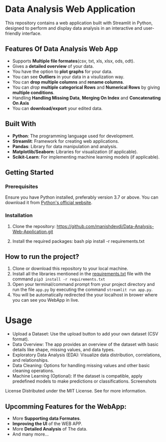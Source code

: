 # Data Analysis Web Application

This repository contains a web application built with Streamlit in Python, designed to perform and display data analysis in an interactive and user-friendly interface.

## Features Of Data Analysis Web App
- Supports **Multiple file formates**(csv, txt, xls, xlsx, ods, odt).
- Gives a **detailed overview** of your data.
- You have the option to **plot graphs** for your data.
- You can see **Outliers** in your data in a visulization way.
- You can **drop multiple columns** and **rename columns**.
- You can *drop* **multiple categorical Rows** and **Numerical Rows** by giving **multiple conditions**.
- Handling **Handling Missing Data**, **Merging On Index** and **Concatenating On Axis**
- You can **download/export** your edited data.

## Built With

- **Python**: The programming language used for development.
- **Streamlit**: Framework for creating web applications.
- **Pandas**: Library for data manipulation and analysis.
- **Matplotlib/Seaborn**: Libraries for visualization (if applicable).
- **Scikit-Learn**: For implementing machine learning models (if applicable).

## Getting Started

### Prerequisites

Ensure you have Python installed, preferably version 3.7 or above. You can download it from [Python's official website](https://www.python.org/downloads/).

### Installation

1. Clone the repository:
https://github.com/manishdevdi/Data-Analysis-Web-Application.git

2. Install the required packages:
bash
pip install -r requirements.txt

## How to run the project?

1. Clone or download this repository to your local machine.
2. Install all the libraries mentioned in the [requirements.txt](https://github.com/everydaycodings/Data-Analysis-Web-App/blob/master/requirements.txt) file with the command `pip3 install -r requirements.txt`
3. Open your terminal/command prompt from your project directory and run the file `app.py` by executing the command `streamlit run app.py`.
4. You will be automatically redirected the your localhost in brower where you can see you WebApp in live.



# Usage
- Upload a Dataset: Use the upload button to add your own dataset (CSV format).
- Data Overview: The app provides an overview of the dataset with basic details like shape, missing values, and data types.
- Exploratory Data Analysis (EDA): Visualize data distribution, correlations, and relationships.
- Data Cleaning: Options for handling missing values and other basic cleaning operations.
- Machine Learning (Optional): If the dataset is compatible, apply predefined models to make predictions or classifications.
  Screenshots



License
Distributed under the MIT License. See  for more information.

## Upcomming Features for the WebApp:
- More **Supporting data Formates**.
- **Improving the UI** of the WEB APP.
- More **Detailed Analysis** of The data.
- And many more... 

